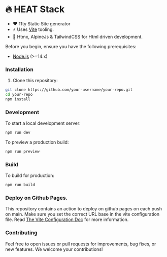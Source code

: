 # 🔥 HEAT Stack

- ❤️ 11ty Static Site generator
- ⚡️ Uses [Vite](https://vitejs.dev/) tooling.
- 🥰 Htmx, AlpineJs & TailwindCSS for Html driven development.

Before you begin, ensure you have the following prerequisites:

- [Node.js](https://nodejs.org/) (>=14.x)

### Installation

1. Clone this repository:

```bash
git clone https://github.com/your-username/your-repo.git
cd your-repo
npm install
```

### Development

To start a local development server:

```bash
npm run dev
```
To preview a production build:

```bash
npm run preview
```

### Build

To build for production:

```bash
npm run build
```

### Deploy on Github Pages.

This repository contains an action to deploy on github pages on each push on main. Make sure you set the correct URL base in the vite configuration file. Read [The Vite Configuration Doc](https://vitejs.dev/guide/static-deploy.html#github-pages) for more information.


### Contributing

Feel free to open issues or pull requests for improvements, bug fixes, or new features. We welcome your contributions!
